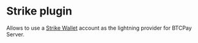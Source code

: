 # Strike plugin

Allows to use a [Strike Wallet](https://strike.me) account as the lightning provider for BTCPay Server.
